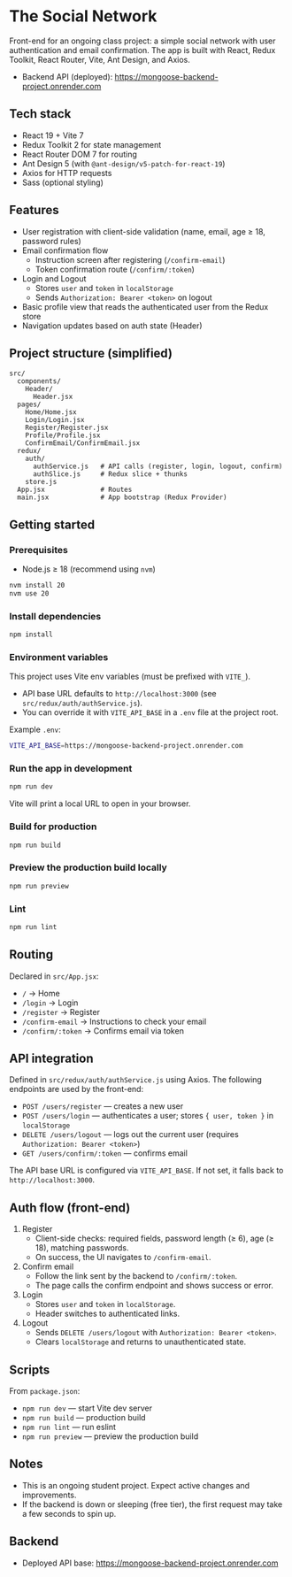 # The Social Network

Front-end for an ongoing class project: a simple social network with user authentication and email confirmation. The app is built with React, Redux Toolkit, React Router, Vite, Ant Design, and Axios.

- Backend API (deployed): https://mongoose-backend-project.onrender.com


## Tech stack

- React 19 + Vite 7
- Redux Toolkit 2 for state management
- React Router DOM 7 for routing
- Ant Design 5 (with `@ant-design/v5-patch-for-react-19`)
- Axios for HTTP requests
- Sass (optional styling)


## Features

- User registration with client-side validation (name, email, age ≥ 18, password rules)
- Email confirmation flow
  - Instruction screen after registering (`/confirm-email`)
  - Token confirmation route (`/confirm/:token`)
- Login and Logout
  - Stores `user` and `token` in `localStorage`
  - Sends `Authorization: Bearer <token>` on logout
- Basic profile view that reads the authenticated user from the Redux store
- Navigation updates based on auth state (Header)


## Project structure (simplified)

```
src/
  components/
    Header/
      Header.jsx
  pages/
    Home/Home.jsx
    Login/Login.jsx
    Register/Register.jsx
    Profile/Profile.jsx
    ConfirmEmail/ConfirmEmail.jsx
  redux/
    auth/
      authService.js   # API calls (register, login, logout, confirm)
      authSlice.js     # Redux slice + thunks
    store.js
  App.jsx              # Routes
  main.jsx             # App bootstrap (Redux Provider)
```


## Getting started

### Prerequisites

- Node.js ≥ 18 (recommend using `nvm`)

```bash
nvm install 20
nvm use 20
```

### Install dependencies

```bash
npm install
```

### Environment variables

This project uses Vite env variables (must be prefixed with `VITE_`).

- API base URL defaults to `http://localhost:3000` (see `src/redux/auth/authService.js`).
- You can override it with `VITE_API_BASE` in a `.env` file at the project root.

Example `.env`:

```bash
VITE_API_BASE=https://mongoose-backend-project.onrender.com
```

### Run the app in development

```bash
npm run dev
```

Vite will print a local URL to open in your browser.

### Build for production

```bash
npm run build
```

### Preview the production build locally

```bash
npm run preview
```

### Lint

```bash
npm run lint
```


## Routing

Declared in `src/App.jsx`:

- `/` → Home
- `/login` → Login
- `/register` → Register
- `/confirm-email` → Instructions to check your email
- `/confirm/:token` → Confirms email via token


## API integration

Defined in `src/redux/auth/authService.js` using Axios. The following endpoints are used by the front-end:

- `POST /users/register` — creates a new user
- `POST /users/login` — authenticates a user; stores `{ user, token }` in `localStorage`
- `DELETE /users/logout` — logs out the current user (requires `Authorization: Bearer <token>`) 
- `GET /users/confirm/:token` — confirms email

The API base URL is configured via `VITE_API_BASE`. If not set, it falls back to `http://localhost:3000`.


## Auth flow (front-end)

1. Register
   - Client-side checks: required fields, password length (≥ 6), age (≥ 18), matching passwords.
   - On success, the UI navigates to `/confirm-email`.
2. Confirm email
   - Follow the link sent by the backend to `/confirm/:token`.
   - The page calls the confirm endpoint and shows success or error.
3. Login
   - Stores `user` and `token` in `localStorage`.
   - Header switches to authenticated links.
4. Logout
   - Sends `DELETE /users/logout` with `Authorization: Bearer <token>`.
   - Clears `localStorage` and returns to unauthenticated state.


## Scripts

From `package.json`:

- `npm run dev` — start Vite dev server
- `npm run build` — production build
- `npm run lint` — run eslint
- `npm run preview` — preview the production build


## Notes

- This is an ongoing student project. Expect active changes and improvements.
- If the backend is down or sleeping (free tier), the first request may take a few seconds to spin up.


## Backend

- Deployed API base: https://mongoose-backend-project.onrender.com

